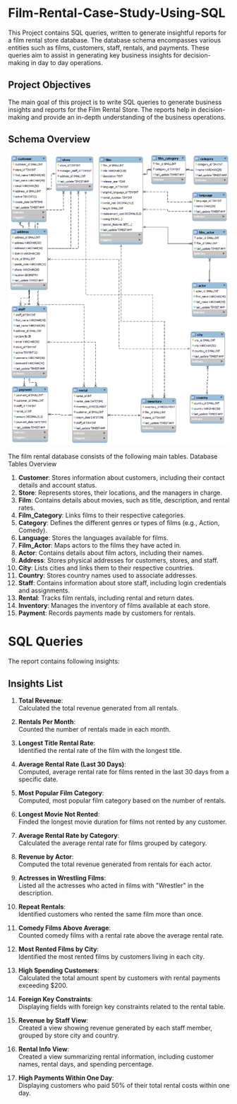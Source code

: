 # Film-Rental-Case-Study-Using-SQL

This Project contains SQL queries, written to generate insightful reports for a film rental store database. The database schema encompasses various entities such as films, customers, staff, rentals, and payments. These queries aim to assist in generating key business insights for decision-making in day to day operations.

## Project Objectives

The main goal of this project is to write SQL queries to generate business insights and reports for the Film Rental Store. The reports help in decision-making and provide an in-depth understanding of the business operations.

## Schema Overview

![Database Schema](schema.png)

The film rental database consists of the following main tables. Database Tables Overview

1. **Customer**: Stores information about customers, including their contact details and account status.  
2. **Store**: Represents stores, their locations, and the managers in charge.  
3. **Film**: Contains details about movies, such as title, description, and rental rates.  
4. **Film_Category**: Links films to their respective categories.  
5. **Category**: Defines the different genres or types of films (e.g., Action, Comedy).  
6. **Language**: Stores the languages available for films.  
7. **Film_Actor**: Maps actors to the films they have acted in.  
8. **Actor**: Contains details about film actors, including their names.  
9. **Address**: Stores physical addresses for customers, stores, and staff.  
10. **City**: Lists cities and links them to their respective countries.  
11. **Country**: Stores country names used to associate addresses.  
12. **Staff**: Contains information about store staff, including login credentials and assignments.  
13. **Rental**: Tracks film rentals, including rental and return dates.  
14. **Inventory**: Manages the inventory of films available at each store.  
15. **Payment**: Records payments made by customers for rentals.  


# SQL Queries

The report contains following insights:

## Insights List

1. **Total Revenue**:  
   Calculated the total revenue generated from all rentals.

2. **Rentals Per Month**:  
   Counted the number of rentals made in each month.

3. **Longest Title Rental Rate**:  
   Identified the rental rate of the film with the longest title.

4. **Average Rental Rate (Last 30 Days)**:  
   Computed, average rental rate for films rented in the last 30 days from a specific date.

5. **Most Popular Film Category**:  
   Computed, most popular film category based on the number of rentals.

6. **Longest Movie Not Rented**:  
   Finded the longest movie duration for films not rented by any customer.

7. **Average Rental Rate by Category**:  
   Calculated the average rental rate for films grouped by category.

8. **Revenue by Actor**:  
   Computed the total revenue generated from rentals for each actor.

9. **Actresses in Wrestling Films**:  
   Listed all the actresses who acted in films with "Wrestler" in the description.

10. **Repeat Rentals**:  
    Identified customers who rented the same film more than once.

11. **Comedy Films Above Average**:  
    Counted comedy films with a rental rate above the average rental rate.

12. **Most Rented Films by City**:  
    Identified the most rented films by customers living in each city.

13. **High Spending Customers**:  
    Calculated the total amount spent by customers with rental payments exceeding $200.

14. **Foreign Key Constraints**:  
    Displaying fields with foreign key constraints related to the rental table.

15. **Revenue by Staff View**:  
    Created a view showing revenue generated by each staff member, grouped by store city and country.

16. **Rental Info View**:  
    Created a view summarizing rental information, including customer names, rental days, and spending percentage.

17. **High Payments Within One Day**:  
    Displaying customers who paid 50% of their total rental costs within one day.
